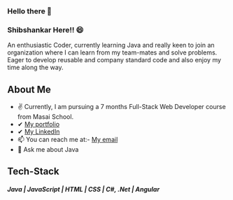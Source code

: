 ### Hello there 👋
### Shibshankar Here!! 😄
An enthusiastic Coder, currently learning Java and really keen to join an organization where I can learn from my team-mates and solve problems. Eager to develop reusable
and company standard code and also enjoy my time along the way.
## About Me
- ✌ Currently, I am pursuing a 7 months Full-Stack Web Developer course from Masai School.
- ✔ [My portfolio](https://shibshankar01.github.io/) 
- ✔ [My LinkedIn](https://www.linkedin.com/in/shibshankar-padhy-98952b1b7/)
- 📫 You can reach me at:- [My email](shivapadhy547@gmail.com)
- 💬 Ask me about Java

## Tech-Stack
##### Java | JavaScript | HTML | CSS | C#, .Net | Angular

<!--
**Shibshankar01/Shibshankar01** is a ✨ _special_ ✨ repository because its `README.md` (this file) appears on your GitHub profile.

Here are some ideas to get you started:

- 🔭 I’m currently working on Java
- 🌱 I’m currently learning ...
- 👯 I’m looking to collaborate on ...
- 🤔 I’m looking for help with ...
- 💬 Ask me about ...
- 📫 How to reach me: ...
- 😄 Pronouns: ...
- ⚡ Fun fact: ...
-->
